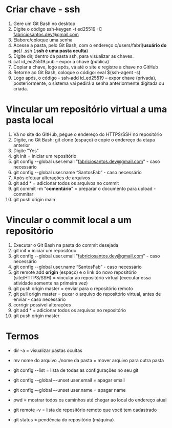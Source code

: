 # Criar chave - ssh

1. Gere um Git Bash no desktop
2. Digite o código ssh-keygen -t ed25519 -C fabriciosantos.dev@gmail.com
3. Elabore/coloque uma senha
4. Acesse a pasta, pelo Git Bash, com o endereço c/users/fabri(**usuário do pc**)/ .ssh (.**ssh é uma pasta oculta**)
5. Digite dir, dentro da pasta ssh, para visualizar as chaves.
6. cat id_ed25519.pub – expor a chave (pública)
7. Copiar a chave, logo após, vá até o site e registre a chave no GitHub
8. Retorne ao Git Bash, coloque o código: eval $(ssh-agent -s)
9. Logo após, o código - ssh-add id_ed25519 – expor chave (privada), posteriormente, o sistema vai pedirá a senha anteriormente digitada ou criada.

# Vincular um repositório virtual a uma pasta local

1.   Vá no site do GitHub, pegue o endereço do HTTPS/SSH no repositório
2.   Digite, no Git Bash: git clone (espaço) e copie o endereço da etapa anterior 
3.   Digite "Yes"
4.   git init = iniciar um repositório 
5.   git config --global user.email "fabriciosantos.dev@gmail.com"  - caso necessário
6.   git config --global user.name “SantosFab” - caso necessário
7.   Após efetuar alterações de arquivos
8.   git add * = adicionar todos os arquivos no commit
9.   git commit -m “**comentário**” = preparar o documento para upload - commitar
10.   git push origin main

# Vincular o commit local a um repositório

1. Executar o Git Bash na pasta do commit desejada
2. git init = iniciar um repositório 
3. git config --global user.email "fabriciosantos.dev@gmail.com" - caso necessário
4. git config --global user.name “SantosFab” - caso necessário
5. git remote add **origin** (espaço) e o link do novo repositório (site/HTTPS/SSH) =  vincular ao repositório virtual (executar essa atividade somente na primeira vez)
6. git push origin master = enviar para o repositório remoto 
7. git pull origin master = puxar o arquivo do repositório virtual, antes de enviar - caso necessário
8. corrigir possível alterações
9. git add * = adicionar todos os arquivos no repositório
10. git push origin master
#  Termos

* dir -a = visualizar pastas ocultas

* mv nome do arquivo ./nome da pasta = mover arquivo para outra pasta

* git config --list = lista de todas as configurações no seu git

* git config -–global –-unset user.email = apagar email

* git config –-global –-unset user.name = apagar name

* pwd = mostrar todos os caminhos até chegar ao local do endereço atual

* git remote -v = lista de repositório remoto que você tem cadastrado

* git status = pendência do repositório (máquina)

